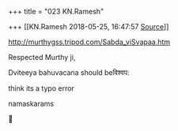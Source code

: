 +++
title = "023 KN.Ramesh"

+++
[[KN.Ramesh	2018-05-25, 16:47:57 [Source](https://groups.google.com/g/samskrita/c/zHRxpySNgas)]]



<http://murthygss.tripod.com/Sabda_viSvapaa.htm>

  

Respected Murthy ji,

Dviteeya bahuvacana should beविश्वप:

think its a typo error

namaskarams  



